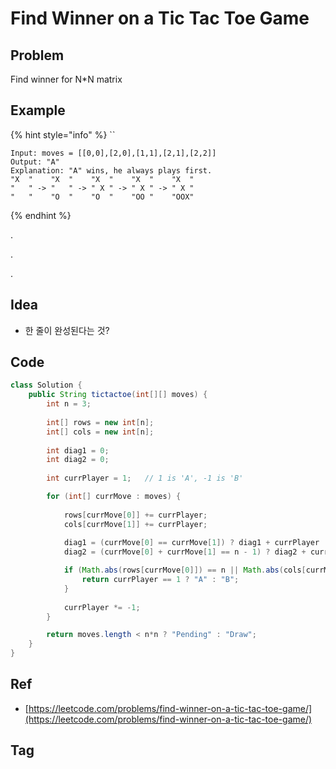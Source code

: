 # Find Winner on a Tic Tac Toe Game

## Problem

Find winner for N\*N matrix

## Example

{% hint style="info" %}
\`\`

```text
Input: moves = [[0,0],[2,0],[1,1],[2,1],[2,2]]
Output: "A"
Explanation: "A" wins, he always plays first.
"X  "    "X  "    "X  "    "X  "    "X  "
"   " -> "   " -> " X " -> " X " -> " X "
"   "    "O  "    "O  "    "OO "    "OOX"
```
{% endhint %}



.

.

.



## Idea

* 한 줄이 완성된다는 것?

## Code 

```java
class Solution {
    public String tictactoe(int[][] moves) {
        int n = 3;
        
        int[] rows = new int[n];
        int[] cols = new int[n];
        
        int diag1 = 0;
        int diag2 = 0;
        
        int currPlayer = 1;   // 1 is 'A', -1 is 'B'

        for (int[] currMove : moves) {
            
            rows[currMove[0]] += currPlayer;
            cols[currMove[1]] += currPlayer;
            
            diag1 = (currMove[0] == currMove[1]) ? diag1 + currPlayer : diag1;
            diag2 = (currMove[0] + currMove[1] == n - 1) ? diag2 + currPlayer : diag2; 

            if (Math.abs(rows[currMove[0]]) == n || Math.abs(cols[currMove[1]]) == n || Math.abs(diag1) == n || Math.abs(diag2) == n) {
                return currPlayer == 1 ? "A" : "B";
            }
            
            currPlayer *= -1;
        }

        return moves.length < n*n ? "Pending" : "Draw";
    }
}
```

## Ref

* [https://leetcode.com/problems/find-winner-on-a-tic-tac-toe-game/](https://leetcode.com/problems/find-winner-on-a-tic-tac-toe-game/)

## Tag

